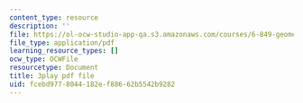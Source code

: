 ```yaml
---
content_type: resource
description: ''
file: https://ol-ocw-studio-app-qa.s3.amazonaws.com/courses/6-849-geometric-folding-algorithms-linkages-origami-polyhedra-fall-2012/fcebd9778044182ef88662b5542b9282_64Kp4kgRdzs.pdf
file_type: application/pdf
learning_resource_types: []
ocw_type: OCWFile
resourcetype: Document
title: 3play pdf file
uid: fcebd977-8044-182e-f886-62b5542b9282
---
```

